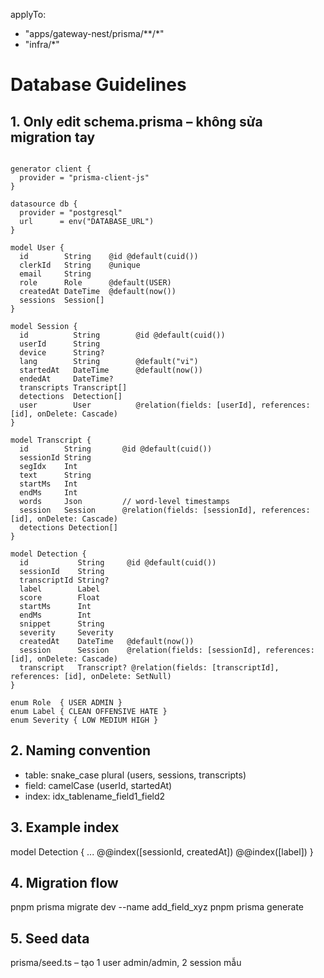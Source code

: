 applyTo:
  - "apps/gateway-nest/prisma/**/*"
  - "infra/*"

# Database Guidelines

## 1. Only edit schema.prisma – không sửa migration tay
```prisma

generator client {
  provider = "prisma-client-js"
}

datasource db {
  provider = "postgresql"
  url      = env("DATABASE_URL")
}

model User {
  id        String    @id @default(cuid())
  clerkId   String    @unique
  email     String
  role      Role      @default(USER)
  createdAt DateTime  @default(now())
  sessions  Session[]
}

model Session {
  id          String        @id @default(cuid())
  userId      String
  device      String?
  lang        String        @default("vi")
  startedAt   DateTime      @default(now())
  endedAt     DateTime?
  transcripts Transcript[]
  detections  Detection[]
  user        User          @relation(fields: [userId], references: [id], onDelete: Cascade)
}

model Transcript {
  id        String       @id @default(cuid())
  sessionId String
  segIdx    Int
  text      String
  startMs   Int
  endMs     Int
  words     Json         // word-level timestamps
  session   Session      @relation(fields: [sessionId], references: [id], onDelete: Cascade)
  detections Detection[]
}

model Detection {
  id           String     @id @default(cuid())
  sessionId    String
  transcriptId String?
  label        Label
  score        Float
  startMs      Int
  endMs        Int
  snippet      String
  severity     Severity
  createdAt    DateTime   @default(now())
  session      Session    @relation(fields: [sessionId], references: [id], onDelete: Cascade)
  transcript   Transcript? @relation(fields: [transcriptId], references: [id], onDelete: SetNull)
}

enum Role  { USER ADMIN }
enum Label { CLEAN OFFENSIVE HATE }
enum Severity { LOW MEDIUM HIGH }
```

## 2. Naming convention
- table: snake_case plural (users, sessions, transcripts)
- field: camelCase (userId, startedAt)
- index: idx_tablename_field1_field2

## 3. Example index
model Detection {
  ...
  @@index([sessionId, createdAt])
  @@index([label])
}

## 4. Migration flow
pnpm prisma migrate dev --name add_field_xyz
pnpm prisma generate

## 5. Seed data
prisma/seed.ts – tạo 1 user admin/admin, 2 session mẫu